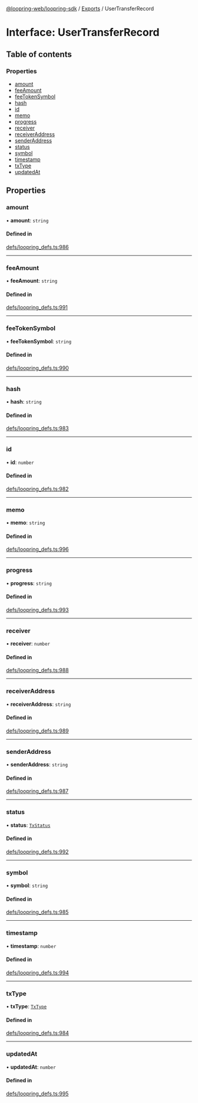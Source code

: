 [@loopring-web/loopring-sdk](../README.md) / [Exports](../modules.md) / UserTransferRecord

# Interface: UserTransferRecord

## Table of contents

### Properties

- [amount](UserTransferRecord.md#amount)
- [feeAmount](UserTransferRecord.md#feeamount)
- [feeTokenSymbol](UserTransferRecord.md#feetokensymbol)
- [hash](UserTransferRecord.md#hash)
- [id](UserTransferRecord.md#id)
- [memo](UserTransferRecord.md#memo)
- [progress](UserTransferRecord.md#progress)
- [receiver](UserTransferRecord.md#receiver)
- [receiverAddress](UserTransferRecord.md#receiveraddress)
- [senderAddress](UserTransferRecord.md#senderaddress)
- [status](UserTransferRecord.md#status)
- [symbol](UserTransferRecord.md#symbol)
- [timestamp](UserTransferRecord.md#timestamp)
- [txType](UserTransferRecord.md#txtype)
- [updatedAt](UserTransferRecord.md#updatedat)

## Properties

### amount

• **amount**: `string`

#### Defined in

[defs/loopring_defs.ts:986](https://github.com/Loopring/loopring_sdk/blob/acbd5a2/src/defs/loopring_defs.ts#L986)

___

### feeAmount

• **feeAmount**: `string`

#### Defined in

[defs/loopring_defs.ts:991](https://github.com/Loopring/loopring_sdk/blob/acbd5a2/src/defs/loopring_defs.ts#L991)

___

### feeTokenSymbol

• **feeTokenSymbol**: `string`

#### Defined in

[defs/loopring_defs.ts:990](https://github.com/Loopring/loopring_sdk/blob/acbd5a2/src/defs/loopring_defs.ts#L990)

___

### hash

• **hash**: `string`

#### Defined in

[defs/loopring_defs.ts:983](https://github.com/Loopring/loopring_sdk/blob/acbd5a2/src/defs/loopring_defs.ts#L983)

___

### id

• **id**: `number`

#### Defined in

[defs/loopring_defs.ts:982](https://github.com/Loopring/loopring_sdk/blob/acbd5a2/src/defs/loopring_defs.ts#L982)

___

### memo

• **memo**: `string`

#### Defined in

[defs/loopring_defs.ts:996](https://github.com/Loopring/loopring_sdk/blob/acbd5a2/src/defs/loopring_defs.ts#L996)

___

### progress

• **progress**: `string`

#### Defined in

[defs/loopring_defs.ts:993](https://github.com/Loopring/loopring_sdk/blob/acbd5a2/src/defs/loopring_defs.ts#L993)

___

### receiver

• **receiver**: `number`

#### Defined in

[defs/loopring_defs.ts:988](https://github.com/Loopring/loopring_sdk/blob/acbd5a2/src/defs/loopring_defs.ts#L988)

___

### receiverAddress

• **receiverAddress**: `string`

#### Defined in

[defs/loopring_defs.ts:989](https://github.com/Loopring/loopring_sdk/blob/acbd5a2/src/defs/loopring_defs.ts#L989)

___

### senderAddress

• **senderAddress**: `string`

#### Defined in

[defs/loopring_defs.ts:987](https://github.com/Loopring/loopring_sdk/blob/acbd5a2/src/defs/loopring_defs.ts#L987)

___

### status

• **status**: [`TxStatus`](../enums/TxStatus.md)

#### Defined in

[defs/loopring_defs.ts:992](https://github.com/Loopring/loopring_sdk/blob/acbd5a2/src/defs/loopring_defs.ts#L992)

___

### symbol

• **symbol**: `string`

#### Defined in

[defs/loopring_defs.ts:985](https://github.com/Loopring/loopring_sdk/blob/acbd5a2/src/defs/loopring_defs.ts#L985)

___

### timestamp

• **timestamp**: `number`

#### Defined in

[defs/loopring_defs.ts:994](https://github.com/Loopring/loopring_sdk/blob/acbd5a2/src/defs/loopring_defs.ts#L994)

___

### txType

• **txType**: [`TxType`](../enums/TxType.md)

#### Defined in

[defs/loopring_defs.ts:984](https://github.com/Loopring/loopring_sdk/blob/acbd5a2/src/defs/loopring_defs.ts#L984)

___

### updatedAt

• **updatedAt**: `number`

#### Defined in

[defs/loopring_defs.ts:995](https://github.com/Loopring/loopring_sdk/blob/acbd5a2/src/defs/loopring_defs.ts#L995)
